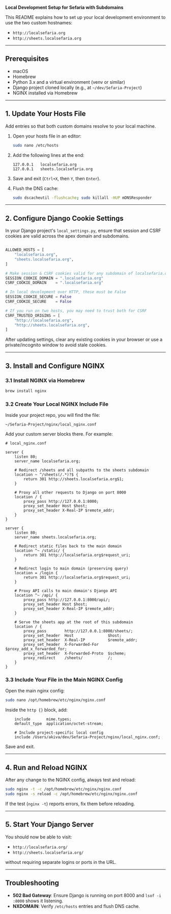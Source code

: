 **Local Development Setup for Sefaria with Subdomains**

This README explains how to set up your local development environment to use the two custom hostnames:

- `http://localsefaria.org`
- `http://sheets.localsefaria.org`

---

## Prerequisites

- macOS
- Homebrew
- Python 3.x and a virtual environment (venv or similar)
- Django project cloned locally (e.g., at `~/dev/Sefaria-Project`)
- NGINX installed via Homebrew

---

## 1. Update Your Hosts File

Add entries so that both custom domains resolve to your local machine.

1. Open your hosts file in an editor:
   ```bash
   sudo nano /etc/hosts
   ```

2. Add the following lines at the end:
   ```text
   127.0.0.1   localsefaria.org
   127.0.0.1   sheets.localsefaria.org
   ```

3. Save and exit (`Ctrl+X`, then `Y`, then `Enter`).

4. Flush the DNS cache:
   ```bash
   sudo dscacheutil -flushcache; sudo killall -HUP mDNSResponder
   ```

---

## 2. Configure Django Cookie Settings

In your Django project's `local_settings.py`, ensure that session and CSRF cookies are valid across the apex domain and subdomains.

```python

ALLOWED_HOSTS = [
    "localsefaria.org",
    "sheets.localsefaria.org",
]

# Make session & CSRF cookies valid for any subdomain of localsefaria.org
SESSION_COOKIE_DOMAIN = ".localsefaria.org"
CSRF_COOKIE_DOMAIN    = ".localsefaria.org"

# In local development over HTTP, these must be False
SESSION_COOKIE_SECURE = False
CSRF_COOKIE_SECURE    = False

# If you run on two hosts, you may need to trust both for CSRF
CSRF_TRUSTED_ORIGINS = [
    "http://localsefaria.org",
    "http://sheets.localsefaria.org",
]
```

After updating settings, clear any existing cookies in your browser or use a private/incognito window to avoid stale cookies.

---

## 3. Install and Configure NGINX

### 3.1 Install NGINX via Homebrew

```bash
brew install nginx
```

### 3.2 Create Your Local NGINX Include File

Inside your project repo, you will find the file:

```
~/Sefaria-Project/nginx/local_nginx.conf
```

Add your custom server blocks there. For example:

```nginx
# local_nginx.conf

server {
    listen 80;
    server_name localsefaria.org;

    # Redirect /sheets and all subpaths to the sheets subdomain
    location ~ ^/sheets(/.*)?$ {
        return 301 http://sheets.localsefaria.org$1;
    }

    # Proxy all other requests to Django on port 8000
    location / {
        proxy_pass http://127.0.0.1:8000;
        proxy_set_header Host $host;
        proxy_set_header X-Real-IP $remote_addr;
    }
}

server {
    listen 80;
    server_name sheets.localsefaria.org;

    # Redirect static files back to the main domain
    location ^~ /static/ {
        return 301 http://localsefaria.org$request_uri;
    }

    # Redirect login to main domain (preserving query)
    location = /login {
        return 301 http://localsefaria.org$request_uri;
    }

    # Proxy API calls to main domain's Django API
    location ^~ /api/ {
        proxy_pass http://127.0.0.1:8000/api/;
        proxy_set_header Host $host;
        proxy_set_header X-Real-IP $remote_addr;
    }

    # Serve the sheets app at the root of this subdomain
    location / {
        proxy_pass        http://127.0.0.1:8000/sheets/;
        proxy_set_header  Host               $host;
        proxy_set_header  X-Real-IP          $remote_addr;
        proxy_set_header  X-Forwarded-For    $proxy_add_x_forwarded_for;
        proxy_set_header  X-Forwarded-Proto  $scheme;
        proxy_redirect    /sheets/           /;
    }
}
```

### 3.3 Include Your File in the Main NGINX Config

Open the main nginx config:

```bash
sudo nano /opt/homebrew/etc/nginx/nginx.conf
```

Inside the `http {}` block, add:

```nginx
    include       mime.types;
    default_type  application/octet-stream;

    # Include project-specific local config
    include /Users/akiva/dev/Sefaria-Project/nginx/local_nginx.conf;
```

Save and exit.

---

## 4. Run and Reload NGINX

After any change to the NGINX config, always test and reload:

```bash
sudo nginx -t -c /opt/homebrew/etc/nginx/nginx.conf
sudo nginx -s reload -c /opt/homebrew/etc/nginx/nginx.conf
```

If the test (`nginx -t`) reports errors, fix them before reloading.

---

## 5. Start Your Django Server

You should now be able to visit:

- `http://localsefaria.org/`
- `http://sheets.localsefaria.org/`

without requiring separate logins or ports in the URL.

---

## Troubleshooting

- **502 Bad Gateway**: Ensure Django is running on port 8000 and `lsof -i :8000` shows it listening.
- **NXDOMAIN**: Verify `/etc/hosts` entries and flush DNS cache.
